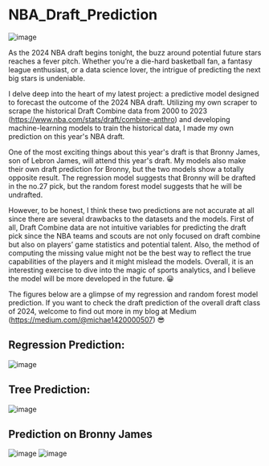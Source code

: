 # NBA_Draft_Prediction

![image](https://github.com/user-attachments/assets/3aa45c9f-a006-4d31-ba54-47e883aa017a)

As the 2024 NBA draft begins tonight, the buzz around potential future stars reaches a fever pitch. Whether you’re a die-hard basketball fan, a fantasy league enthusiast, or a data science lover, the intrigue of predicting the next big stars is undeniable.

I delve deep into the heart of my latest project: a predictive model designed to forecast the outcome of the 2024 NBA draft. Utilizing my own scraper to scrape the historical Draft Combine data from 2000 to 2023 (https://www.nba.com/stats/draft/combine-anthro) and developing machine-learning models to train the historical data, I made my own prediction on this year's NBA draft.

One of the most exciting things about this year's draft is that Bronny James, son of Lebron James, will attend this year's draft. My models also make their own draft prediction for Bronny, but the two models show a totally opposite result. The regression model suggests that Bronny will be drafted in the no.27 pick, but the random forest model suggests that he will be undrafted. 

However, to be honest, I think these two predictions are not accurate at all since there are several drawbacks to the datasets and the models. First of all, Draft Combine data are not intuitive variables for predicting the draft pick since the NBA teams and scouts are not only focused on draft combine but also on players’ game statistics and potential talent. Also, the method of computing the missing value might not be the best way to reflect the true capabilities of the players and it might mislead the models. Overall, it is an interesting exercise to dive into the magic of sports analytics, and I believe the model will be more developed in the future. 😀 

The figures below are a glimpse of my regression and random forest model prediction. If you want to check the draft prediction of the overall draft class of 2024, welcome to find out more in my blog at Medium (https://medium.com/@michae1420000507) 😎

## Regression Prediction:
![image](https://github.com/user-attachments/assets/a465058f-99b1-47b1-955c-bee35f24ee1e)

## Tree Prediction:
![image](https://github.com/user-attachments/assets/4e0fc847-de3d-4bbe-9bd3-b6200f06be0c)

## Prediction on Bronny James
![image](https://github.com/user-attachments/assets/47352af4-5e3c-42e5-a8ad-0fb8f14e94cf)
![image](https://github.com/user-attachments/assets/aa4f89cd-8950-4e81-9259-b9d8ed57f693)


